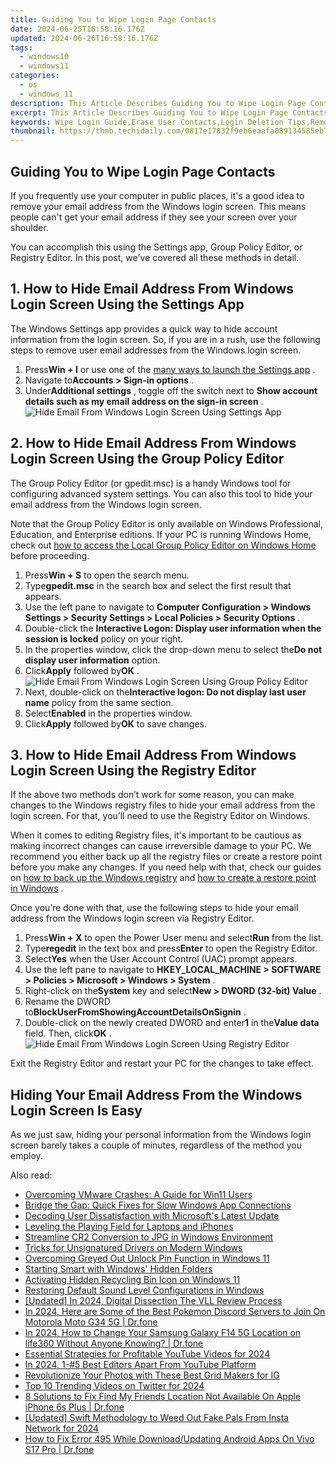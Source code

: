 ```yaml
---
title: Guiding You to Wipe Login Page Contacts
date: 2024-06-25T16:58:16.176Z
updated: 2024-06-26T16:58:16.176Z
tags:
  - windows10
  - windows11
categories:
  - os
  - windows 11
description: This Article Describes Guiding You to Wipe Login Page Contacts
excerpt: This Article Describes Guiding You to Wipe Login Page Contacts
keywords: Wipe Login Guide,Erase User Contacts,Login Deletion Tips,Removing Login Data,Clearing Browser Credentials,Delete Session Info,Wipe Login History
thumbnail: https://thmb.techidaily.com/0817e17832f9eb6eaafa089134585eb7da7e6eb5282db756bf22aa798c8924ed.jpg
---
```


## Guiding You to Wipe Login Page Contacts

 If you frequently use your computer in public places, it's a good idea to remove your email address from the Windows login screen. This means people can't get your email address if they see your screen over your shoulder.

 You can accomplish this using the Settings app, Group Policy Editor, or Registry Editor. In this post, we've covered all these methods in detail.

## 1\. How to Hide Email Address From Windows Login Screen Using the Settings App

 The Windows Settings app provides a quick way to hide account information from the login screen. So, if you are in a rush, use the following steps to remove user email addresses from the Windows login screen.

1. Press**Win + I** or use one of the [many ways to launch the Settings app](https://www.makeuseof.com/windows-ways-to-open-system-settings/) .
2. Navigate to**Accounts > Sign-in options** .
3. Under**Additional settings** , toggle off the switch next to **Show account details such as my email address on the sign-in screen** .  
![Hide Email From Windows Login Screen Using Settings App](https://static1.makeuseofimages.com/wordpress/wp-content/uploads/2023/03/hide-email-from-windows-login-screen-using-settings-app.jpg)

## 2\. How to Hide Email Address From Windows Login Screen Using the Group Policy Editor

 The Group Policy Editor (or gpedit.msc) is a handy Windows tool for configuring advanced system settings. You can also this tool to hide your email address from the Windows login screen.

 Note that the Group Policy Editor is only available on Windows Professional, Education, and Enterprise editions. If your PC is running Windows Home, check out [how to access the Local Group Policy Editor on Windows Home](https://www.makeuseof.com/tag/access-group-policy-editor-even-windows-home-settings-try/) before proceeding.

1. Press**Win + S** to open the search menu.
2. Type**gpedit.msc** in the search box and select the first result that appears.
3. Use the left pane to navigate to **Computer Configuration > Windows Settings > Security Settings > Local Policies > Security Options** .
4. Double-click the **Interactive Logon: Display user information when the session is locked** policy on your right.
5. In the properties window, click the drop-down menu to select the**Do not display user information** option.
6. Click**Apply** followed by**OK** .  
![Hide Email From Windows Login Screen Using Group Policy Editor](https://static1.makeuseofimages.com/wordpress/wp-content/uploads/2023/03/hide-email-from-windows-login-screen-using-group-policy-editor.jpg)
7. Next, double-click on the**Interactive logon: Do not display last user name** policy from the same section.
8. Select**Enabled** in the properties window.
9. Click**Apply** followed by**OK** to save changes.

## 3\. How to Hide Email Address From Windows Login Screen Using the Registry Editor

 If the above two methods don’t work for some reason, you can make changes to the Windows registry files to hide your email address from the login screen. For that, you’ll need to use the Registry Editor on Windows.

 When it comes to editing Registry files, it's important to be cautious as making incorrect changes can cause irreversible damage to your PC. We recommend you either back up all the registry files or create a restore point before you make any changes. If you need help with that, check our guides on [how to back up the Windows registry](https://www.makeuseof.com/tag/backup-restore-windows-registry/) and [how to create a restore point in Windows](https://www.makeuseof.com/windows-11-create-restore-point/) .

 Once you’re done with that, use the following steps to hide your email address from the Windows login screen via Registry Editor.

1. Press**Win + X** to open the Power User menu and select**Run** from the list.
2. Type**regedit** in the text box and press**Enter** to open the Registry Editor.
3. Select**Yes** when the User Account Control (UAC) prompt appears.
4. Use the left pane to navigate to **HKEY\_LOCAL\_MACHINE > SOFTWARE > Policies > Microsoft > Windows > System** .
5. Right-click on the**System** key and select**New > DWORD (32-bit) Value** .
6. Rename the DWORD to**BlockUserFromShowingAccountDetailsOnSignin** .
7. Double-click on the newly created DWORD and enter**1** in the**Value data** field. Then, click**OK** .  
![Hide Email From Windows Login Screen Using Registry Editor](https://static1.makeuseofimages.com/wordpress/wp-content/uploads/2023/03/hide-email-from-windows-login-screen-using-registry-editor.jpg)

 Exit the Registry Editor and restart your PC for the changes to take effect.

## Hiding Your Email Address From the Windows Login Screen Is Easy

 As we just saw, hiding your personal information from the Windows login screen barely takes a couple of minutes, regardless of the method you employ.


<ins class="adsbygoogle"
     style="display:block"
     data-ad-format="autorelaxed"
     data-ad-client="ca-pub-7571918770474297"
     data-ad-slot="1223367746"></ins>



<ins class="adsbygoogle"
     style="display:block"
     data-ad-client="ca-pub-7571918770474297"
     data-ad-slot="8358498916"
     data-ad-format="auto"
     data-full-width-responsive="true"></ins>

<span class="atpl-alsoreadstyle">Also read:</span>
<div><ul>
<li><a href="https://win11-tips.techidaily.com/overcoming-vmware-crashes-a-guide-for-win11-users/"><u>Overcoming VMware Crashes: A Guide for Win11 Users</u></a></li>
<li><a href="https://win11-tips.techidaily.com/bridge-the-gap-quick-fixes-for-slow-windows-app-connections/"><u>Bridge the Gap: Quick Fixes for Slow Windows App Connections</u></a></li>
<li><a href="https://win11-tips.techidaily.com/decoding-user-dissatisfaction-with-microsofts-latest-update/"><u>Decoding User Dissatisfaction with Microsoft's Latest Update</u></a></li>
<li><a href="https://win11-tips.techidaily.com/leveling-the-playing-field-for-laptops-and-iphones/"><u>Leveling the Playing Field for Laptops and iPhones</u></a></li>
<li><a href="https://win11-tips.techidaily.com/streamline-cr2-conversion-to-jpg-in-windows-environment/"><u>Streamline CR2 Conversion to JPG in Windows Environment</u></a></li>
<li><a href="https://win11-tips.techidaily.com/tricks-for-unsignatured-drivers-on-modern-windows/"><u>Tricks for Unsignatured Drivers on Modern Windows</u></a></li>
<li><a href="https://win11-tips.techidaily.com/overcoming-greyed-out-unlock-pin-function-in-windows-11/"><u>Overcoming Greyed Out Unlock Pin Function in Windows 11</u></a></li>
<li><a href="https://win11-tips.techidaily.com/starting-smart-with-windows-hidden-folders/"><u>Starting Smart with Windows' Hidden Folders</u></a></li>
<li><a href="https://win11-tips.techidaily.com/activating-hidden-recycling-bin-icon-on-windows-11/"><u>Activating Hidden Recycling Bin Icon on Windows 11</u></a></li>
<li><a href="https://win11-tips.techidaily.com/restoring-default-sound-level-configurations-in-windows/"><u>Restoring Default Sound Level Configurations in Windows</u></a></li>
<li><a href="https://article-files.techidaily.com/updated-in-2024-digital-dissection-the-vll-review-process/"><u>[Updated] In 2024, Digital Dissection  The VLL Review Process</u></a></li>
<li><a href="https://android-pokemon-go.techidaily.com/in-2024-here-are-some-of-the-best-pokemon-discord-servers-to-join-on-motorola-moto-g34-5g-drfone-by-drfone-virtual-android/"><u>In 2024, Here are Some of the Best Pokemon Discord Servers to Join On Motorola Moto G34 5G | Dr.fone</u></a></li>
<li><a href="https://location-social.techidaily.com/in-2024-how-to-change-your-samsung-galaxy-f14-5g-location-on-life360-without-anyone-knowing-drfone-by-drfone-virtual-android/"><u>In 2024, How to Change Your Samsung Galaxy F14 5G Location on life360 Without Anyone Knowing? | Dr.fone</u></a></li>
<li><a href="https://youtube-clips.techidaily.com/essential-strategies-for-profitable-youtube-videos-for-2024/"><u>Essential Strategies for Profitable YouTube Videos for 2024</u></a></li>
<li><a href="https://youtube-videos.techidaily.com/in-2024-1-5-best-editors-apart-from-youtube-platform/"><u>In 2024, 1-#5 Best Editors Apart From YouTube Platform</u></a></li>
<li><a href="https://instagram-video-files.techidaily.com/revolutionize-your-photos-with-these-best-grid-makers-for-ig/"><u>Revolutionize Your Photos with These Best Grid Makers for IG</u></a></li>
<li><a href="https://twitter-videos.techidaily.com/top-10-trending-videos-on-twitter-for-2024/"><u>Top 10 Trending Videos on Twitter for 2024</u></a></li>
<li><a href="https://location-fake.techidaily.com/8-solutions-to-fix-find-my-friends-location-not-available-on-apple-iphone-6s-plus-drfone-by-drfone-virtual-ios/"><u>8 Solutions to Fix Find My Friends Location Not Available On Apple iPhone 6s Plus | Dr.fone</u></a></li>
<li><a href="https://instagram-videos.techidaily.com/updated-swift-methodology-to-weed-out-fake-pals-from-insta-network-for-2024/"><u>[Updated] Swift Methodology to Weed Out Fake Pals From Insta Network for 2024</u></a></li>
<li><a href="https://change-location.techidaily.com/how-to-fix-error-495-while-downloadupdating-android-apps-on-vivo-s17-pro-drfone-by-drfone-fix-android-problems-fix-android-problems/"><u>How to Fix Error 495 While Download/Updating Android Apps On Vivo S17 Pro | Dr.fone</u></a></li>
</ul></div>
